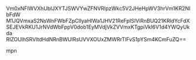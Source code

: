 Vm0xNFlWVXhUblJXYTJSWVYwZFNVRlpzWkc5V2JHeHpWV3hrVm1KR2NIbFdW
M1JQVmxaS2NsWnFWbFZpClIyaHlWa1JHV21ReFpISlViRnBUQ21KRldYcFdX
SEJEVkRKU1JrNVdWbFppV0dob1EyMVdjVkZVVmxKTgpiVkl6V1d4YWQyUkda
RlZOUlhSRVltdHdNRnBWUlRsUVVXOUxZMWRrTlFvS1pYSm4KCmFuZQ==

mpn
